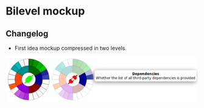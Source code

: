 # Bilevel mockup
## Changelog
- First idea mockup compressed in two levels

![Bilevel mockup screenshot](screenshot.png)
